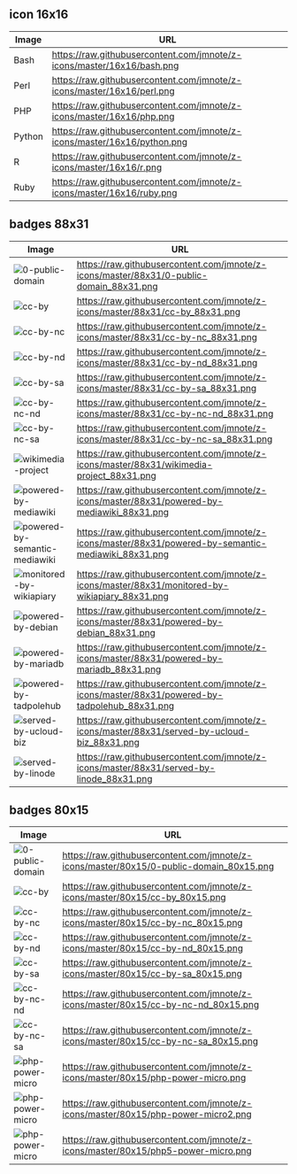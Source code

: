 ## icon 16x16
Image  | URL
------ | ------------------------------------------------------------------------
Bash   | https://raw.githubusercontent.com/jmnote/z-icons/master/16x16/bash.png
Perl   | https://raw.githubusercontent.com/jmnote/z-icons/master/16x16/perl.png
PHP    | https://raw.githubusercontent.com/jmnote/z-icons/master/16x16/php.png
Python | https://raw.githubusercontent.com/jmnote/z-icons/master/16x16/python.png
R      | https://raw.githubusercontent.com/jmnote/z-icons/master/16x16/r.png
Ruby   | https://raw.githubusercontent.com/jmnote/z-icons/master/16x16/ruby.png

## badges 88x31

Image | URL
--- | ---
![0-public-domain](https://raw.githubusercontent.com/jmnote/z-icons/master/88x31/0-public-domain_88x31.png) | https://raw.githubusercontent.com/jmnote/z-icons/master/88x31/0-public-domain_88x31.png
![cc-by](https://raw.githubusercontent.com/jmnote/z-icons/master/88x31/cc-by_88x31.png) | https://raw.githubusercontent.com/jmnote/z-icons/master/88x31/cc-by_88x31.png
![cc-by-nc](https://raw.githubusercontent.com/jmnote/z-icons/master/88x31/cc-by-nc_88x31.png) | https://raw.githubusercontent.com/jmnote/z-icons/master/88x31/cc-by-nc_88x31.png
![cc-by-nd](https://raw.githubusercontent.com/jmnote/z-icons/master/88x31/cc-by-nd_88x31.png) | https://raw.githubusercontent.com/jmnote/z-icons/master/88x31/cc-by-nd_88x31.png
![cc-by-sa](https://raw.githubusercontent.com/jmnote/z-icons/master/88x31/cc-by-sa_88x31.png) | https://raw.githubusercontent.com/jmnote/z-icons/master/88x31/cc-by-sa_88x31.png
![cc-by-nc-nd](https://raw.githubusercontent.com/jmnote/z-icons/master/88x31/cc-by-nc-nd_88x31.png) | https://raw.githubusercontent.com/jmnote/z-icons/master/88x31/cc-by-nc-nd_88x31.png
![cc-by-nc-sa](https://raw.githubusercontent.com/jmnote/z-icons/master/88x31/cc-by-nc-sa_88x31.png) | https://raw.githubusercontent.com/jmnote/z-icons/master/88x31/cc-by-nc-sa_88x31.png   
![wikimedia-project](https://raw.githubusercontent.com/jmnote/z-icons/master/88x31/wikimedia-project_88x31.png) | https://raw.githubusercontent.com/jmnote/z-icons/master/88x31/wikimedia-project_88x31.png   
![powered-by-mediawiki](https://raw.githubusercontent.com/jmnote/z-icons/master/88x31/powered-by-mediawiki_88x31.png) | https://raw.githubusercontent.com/jmnote/z-icons/master/88x31/powered-by-mediawiki_88x31.png   
![powered-by-semantic-mediawiki](https://raw.githubusercontent.com/jmnote/z-icons/master/88x31/powered-by-semantic-mediawiki_88x31.png) | https://raw.githubusercontent.com/jmnote/z-icons/master/88x31/powered-by-semantic-mediawiki_88x31.png
![monitored-by-wikiapiary](https://raw.githubusercontent.com/jmnote/z-icons/master/88x31/monitored-by-wikiapiary_88x31.png) | https://raw.githubusercontent.com/jmnote/z-icons/master/88x31/monitored-by-wikiapiary_88x31.png
![powered-by-debian](https://raw.githubusercontent.com/jmnote/z-icons/master/88x31/powered-by-debian_88x31.png) | https://raw.githubusercontent.com/jmnote/z-icons/master/88x31/powered-by-debian_88x31.png
![powered-by-mariadb](https://raw.githubusercontent.com/jmnote/z-icons/master/88x31/powered-by-mariadb_88x31.png) | https://raw.githubusercontent.com/jmnote/z-icons/master/88x31/powered-by-mariadb_88x31.png
![powered-by-tadpolehub](https://raw.githubusercontent.com/jmnote/z-icons/master/88x31/powered-by-tadpolehub_88x31.png) | https://raw.githubusercontent.com/jmnote/z-icons/master/88x31/powered-by-tadpolehub_88x31.png
![served-by-ucloud-biz](https://raw.githubusercontent.com/jmnote/z-icons/master/88x31/served-by-ucloud-biz_88x31.png) | https://raw.githubusercontent.com/jmnote/z-icons/master/88x31/served-by-ucloud-biz_88x31.png   
![served-by-linode](https://raw.githubusercontent.com/jmnote/z-icons/master/88x31/served-by-linode_88x31.png) | https://raw.githubusercontent.com/jmnote/z-icons/master/88x31/served-by-linode_88x31.png


## badges 80x15

Image | URL
--- | ---
![0-public-domain](https://raw.githubusercontent.com/jmnote/z-icons/master/80x15/0-public-domain_80x15.png) | https://raw.githubusercontent.com/jmnote/z-icons/master/80x15/0-public-domain_80x15.png
![cc-by](https://raw.githubusercontent.com/jmnote/z-icons/master/80x15/cc-by_80x15.png) | https://raw.githubusercontent.com/jmnote/z-icons/master/80x15/cc-by_80x15.png
![cc-by-nc](https://raw.githubusercontent.com/jmnote/z-icons/master/80x15/cc-by-nc_80x15.png) | https://raw.githubusercontent.com/jmnote/z-icons/master/80x15/cc-by-nc_80x15.png
![cc-by-nd](https://raw.githubusercontent.com/jmnote/z-icons/master/80x15/cc-by-nd_80x15.png) | https://raw.githubusercontent.com/jmnote/z-icons/master/80x15/cc-by-nd_80x15.png
![cc-by-sa](https://raw.githubusercontent.com/jmnote/z-icons/master/80x15/cc-by-sa_80x15.png) | https://raw.githubusercontent.com/jmnote/z-icons/master/80x15/cc-by-sa_80x15.png
![cc-by-nc-nd](https://raw.githubusercontent.com/jmnote/z-icons/master/80x15/cc-by-nc-nd_80x15.png) | https://raw.githubusercontent.com/jmnote/z-icons/master/80x15/cc-by-nc-nd_80x15.png
![cc-by-nc-sa](https://raw.githubusercontent.com/jmnote/z-icons/master/80x15/cc-by-nc-sa_80x15.png) | https://raw.githubusercontent.com/jmnote/z-icons/master/80x15/cc-by-nc-sa_80x15.png   
![php-power-micro](https://raw.githubusercontent.com/jmnote/z-icons/master/80x15/php-power-micro.png) | https://raw.githubusercontent.com/jmnote/z-icons/master/80x15/php-power-micro.png
![php-power-micro](https://raw.githubusercontent.com/jmnote/z-icons/master/80x15/php-power-micro2.png) | https://raw.githubusercontent.com/jmnote/z-icons/master/80x15/php-power-micro2.png
![php-power-micro](https://raw.githubusercontent.com/jmnote/z-icons/master/80x15/php5-power-micro.png) | https://raw.githubusercontent.com/jmnote/z-icons/master/80x15/php5-power-micro.png
